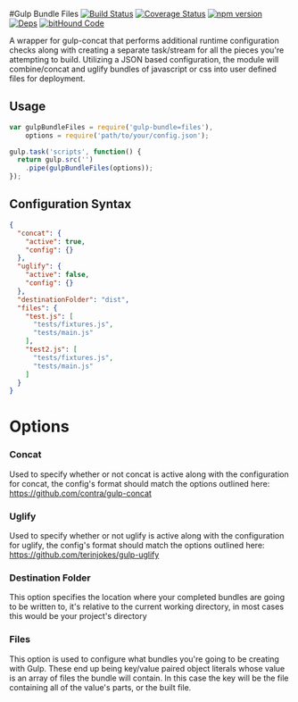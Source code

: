 #Gulp Bundle Files [![Build Status](https://travis-ci.org/m4l1c3/gulp-bundle-files.png)](https://travis-ci.org/m4l1c3/gulp-bundle-files) [![Coverage Status](https://coveralls.io/repos/github/m4l1c3/gulp-bundle-files/badge.svg?branch=master)](https://coveralls.io/github/m4l1c3/gulp-bundle-files?branch=master) [![npm version](https://img.shields.io/npm/v/gulp-bundle-files.svg)](https://www.npmjs.com/package/gulp-bundle-files) [![Deps](https://david-dm.org/m4l1c3/gulp-bundle-files.png)](https://david-dm.org/m4l1c3/gulp-bundle-files) [![bitHound Code](https://www.bithound.io/github/m4l1c3/gulp-bundle-files/badges/code.svg)](https://www.bithound.io/github/m4l1c3/gulp-bundle-files)

A wrapper for gulp-concat that performs additional runtime configuration checks along with creating a separate task/stream for all the pieces you're attempting to build.  Utilizing a JSON based configuration, the module will combine/concat and uglify bundles of javascript or css into user defined files for deployment.

## Usage

```js
var gulpBundleFiles = require('gulp-bundle=files'),
    options = require('path/to/your/config.json');

gulp.task('scripts', function() {
  return gulp.src('')
    .pipe(gulpBundleFiles(options));
});
```

## Configuration Syntax

```json
{
  "concat": {
    "active": true,
    "config": {}
  },
  "uglify": {
    "active": false,
    "config": {}
  },
  "destinationFolder": "dist",
  "files": {
    "test.js": [
      "tests/fixtures.js",
      "tests/main.js"
    ],
    "test2.js": [
      "tests/fixtures.js",
      "tests/main.js"
    ]
  }
}
```

# Options

### Concat
Used to specify whether or not concat is active along with the configuration for concat, the config's format should match the options outlined here: https://github.com/contra/gulp-concat

### Uglify
Used to specify whether or not uglify is active along with the configuration for uglify, the config's format should match the options outlined here: https://github.com/terinjokes/gulp-uglify

### Destination Folder
This option specifies the location where your completed bundles are going to be written to, it's relative to the current working directory, in most cases this would be your project's directory

### Files
This option is used to configure what bundles you're going to be creating with Gulp.  These end up being key/value paired object literals whose value is an array of files the bundle will contain.
In this case the key will be the file containing all of the value's parts, or the built file.